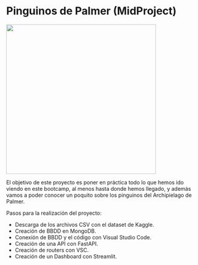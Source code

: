 
# Pinguinos de Palmer (MidProject)
 
<p imagen = "center">
  <img src = "https://allisonhorst.github.io/palmerpenguins/logo.png" width = "400">
</p>

El objetivo de este proyecto es poner en práctica todo lo que hemos ido viendo en este bootcamp, al menos hasta donde hemos llegado, y además vamos a poder conocer un poquito sobre los pinguinos del Archipielago de Palmer.

Pasos para la realización del proyecto:
+ Descarga de los archivos CSV con el dataset de Kaggle.
+ Creación de BBDD en MongoDB.
+ Conexión de BBDD y el código con Visual Studio Code.
+ Creación de una API con FastAPI.
+ Creación de routers con VSC.
+ Creación de un Dashboard con Streamlit.







